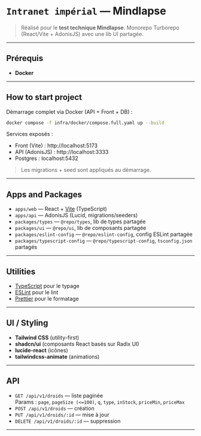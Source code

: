 # `Intranet impérial` — Mindlapse

> Réalisé pour le **test technique Mindlapse**. Monorepo Turborepo (React/Vite + AdonisJS) avec une lib UI partagée.

---

## Prérequis

- **Docker** 

---

## How to start project

Démarrage complet via Docker (API + Front + DB) :

```bash
docker compose -f infra/docker/compose.full.yaml up --build
```

Services exposés :
- Front (Vite) : http://localhost:5173  
- API (AdonisJS) : http://localhost:3333  
- Postgres : localhost:5432 

> Les migrations + seed sont appliqués au démarrage.

---

## Apps and Packages

- `apps/web` — React + [Vite](https://vitejs.dev) (TypeScript)
- `apps/api` — AdonisJS (Lucid, migrations/seeders)
- `packages/types` — `@repo/types`, lib de types partagée
- `packages/ui` — `@repo/ui`, lib de composants partagée
- `packages/eslint-config` — `@repo/eslint-config`, config ESLint partagée
- `packages/typescript-config` — `@repo/typescript-config`, `tsconfig.json` partagés

---

## Utilities

- [TypeScript](https://www.typescriptlang.org/) pour le typage
- [ESLint](https://eslint.org/) pour le lint
- [Prettier](https://prettier.io) pour le formatage

---

## UI / Styling

- **Tailwind CSS** (utility-first)
- **shadcn/ui** (composants React basés sur Radix UI)
- **lucide-react** (icônes)
- **tailwindcss-animate** (animations)

---

## API

- `GET /api/v1/droids` — liste paginée  
  Params : `page`, `pageSize (<=100)`, `q`, `type`, `inStock`, `priceMin`, `priceMax`
- `POST /api/v1/droids` — création
- `PUT /api/v1/droids/:id` — mise à jour
- `DELETE /api/v1/droids/:id` — suppression

---